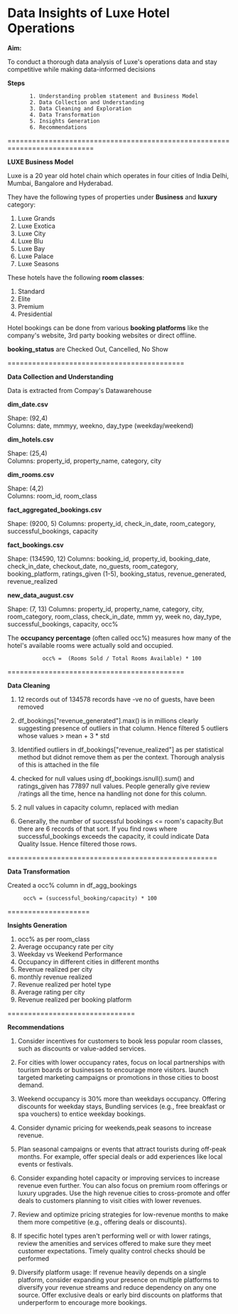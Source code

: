 # Data Insights of Luxe Hotel Operations

**Aim:** 

To conduct a thorough data analysis of Luxe's operations data and stay competitive while making data-informed decisions

**Steps**

           1. Understanding problem statement and Business Model
           2. Data Collection and Understanding
           3. Data Cleaning and Exploration
           4. Data Transformation
           5. Insights Generation
           6. Recommendations

===========================================================================

**LUXE Business Model**

Luxe is a 20 year old hotel chain which operates in four cities of India Delhi, Mumbai, Bangalore and Hyderabad.

They have the following types of properties under **Business** and **luxury** category:

1. Luxe Grands 
2. Luxe Exotica
3. Luxe City
4. Luxe Blu
5. Luxe Bay
6. Luxe Palace
7. Luxe Seasons
   
These hotels have the following **room classes**:
   
1. Standard
2. Elite
3. Premium
4. Presidential
  
Hotel bookings can be done from various **booking platforms**  like the company's website, 3rd party booking websites or direct offline.

**booking_status** are Checked Out, Cancelled, No Show         

===========================================

**Data Collection and Understanding**

Data is extracted from Compay's Datawarehouse

**dim_date.csv**           

   Shape:  (92,4)    
   Columns: date, mmmyy, weekno, day_type (weekday/weekend)
   
**dim_hotels.csv**

   Shape:  (25,4)    
   Columns: property_id, property_name, category, city 

**dim_rooms.csv**

   Shape:  (4,2)    
   Columns: room_id, room_class

**fact_aggregated_bookings.csv**

   Shape:  (9200, 5)
   Columns: property_id, check_in_date, room_category, successful_bookings, capacity

**fact_bookings.csv**

   Shape:  (134590, 12)
   Columns: booking_id, property_id, booking_date, check_in_date, checkout_date, no_guests, room_category, 
   booking_platform, ratings_given (1-5), booking_status, revenue_generated, revenue_realized

**new_data_august.csv**

   Shape:  (7, 13)
   Columns: property_id, property_name, category, city, room_category, room_class, check_in_date, mmm yy, 
   week no, day_type, successful_bookings, capacity, occ%

The **occupancy percentage** (often called occ%) measures how many of the hotel's available rooms were actually sold and occupied.

               occ% =  (Rooms Sold / Total Rooms Available) * 100

 ===========================================

**Data Cleaning**

1. 12 records out of 134578 records have -ve no of guests, have been removed
   
2. df_bookings["revenue_generated"].max() is in millions clearly suggesting presence of outliers in that column.
   Hence filtered 5 outliers whose values > mean + 3 * std
   
3. Identified outliers in df_bookings["revenue_realized"] as per statistical method but didnot remove them as per the context.
   Thorough analysis of this is attached in the file

4. checked for null values using df_bookings.isnull().sum() and ratings_given  has 77897 null values.
   People generally give review /ratings all the time, hence na handling not done for this column.

5. 2 null values in capacity column, replaced with median

6. Generally, the number of successful bookings <= room's capacity.But there are 6 records of that sort.
   If you find rows where successful_bookings exceeds the capacity, it could indicate Data Quality Issue.
   Hence filtered those rows.

===================================================

**Data Transformation**

Created a occ% column in df_agg_bookings

         occ% = (successful_booking/capacity) * 100
   
====================

**Insights Generation**

1. occ% as per room_class
2. Average occupancy rate per city
3. Weekday vs Weekend Performance
4. Occupancy in different cities in different months
5. Revenue realized per city
6. monthly revenue realized
7. Revenue realized per hotel type
8. Average rating per city
9. Revenue realized per booking platform
    
===============================

**Recommendations**

1. Consider incentives for customers to book less popular room classes, such as discounts or value-added services.

2. For cities with lower occupancy rates, focus on local partnerships with tourism boards or businesses to encourage more visitors.
   launch targeted marketing campaigns or promotions in those cities to boost demand.

3. Weekend occupancy is 30% more than weekdays occupancy. Offering discounts for weekday stays, 
   Bundling services (e.g., free breakfast or spa vouchers) to entice weekday bookings.

4. Consider dynamic pricing for weekends,peak seasons to increase revenue.

5. Plan seasonal campaigns or events that attract tourists during off-peak months. For example, offer special deals or add experiences like local events or festivals.

6. Consider expanding hotel capacity or improving services to increase revenue even further. 
   You can also focus on premium room offerings or luxury upgrades.
   Use the high revenue cities to cross-promote and offer deals to customers planning to visit cities with lower revenues.

7. Review and optimize pricing strategies for low-revenue months to make them more competitive (e.g., offering deals or discounts).

8. If specific hotel types aren't performing well or with lower ratings, review the amenities and services offered to make sure they meet customer expectations.
   Timely quality control checks should be performed

9. Diversify platform usage: If revenue heavily depends on a single platform, consider expanding your presence on multiple platforms to diversify your revenue streams and reduce 
   dependency on any one source. Offer exclusive deals or early bird discounts on platforms that underperform to encourage more bookings.


   
